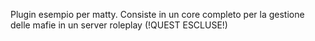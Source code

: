 Plugin esempio per matty. Consiste in un core completo per la gestione delle mafie in un server roleplay (!QUEST ESCLUSE!)
